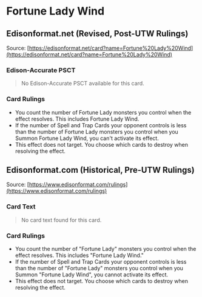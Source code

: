 # Fortune Lady Wind

## Edisonformat.net (Revised, Post-UTW Rulings)

Source: [https://edisonformat.net/card?name=Fortune%20Lady%20Wind](https://edisonformat.net/card?name=Fortune%20Lady%20Wind)

### Edison-Accurate PSCT

> No Edison-Accurate PSCT available for this card.

### Card Rulings

*   You count the number of Fortune Lady monsters you control when the effect resolves. This includes Fortune Lady Wind.
*   If the number of Spell and Trap Cards your opponent controls is less than the number of Fortune Lady monsters you control when you Summon Fortune Lady Wind, you can't activate its effect.
*   This effect does not target. You choose which cards to destroy when resolving the effect.


## Edisonformat.com (Historical, Pre-UTW Rulings)

Source: [https://www.edisonformat.com/rulings](https://www.edisonformat.com/rulings)

### Card Text

> No card text found for this card.

### Card Rulings

*   You count the number of "Fortune Lady" monsters you control when the effect resolves. This includes "Fortune Lady Wind."
*   If the number of Spell and Trap Cards your opponent controls is less than the number of "Fortune Lady" monsters you control when you Summon "Fortune Lady Wind", you cannot activate its effect.
*   This effect does not target. You choose which cards to destroy when resolving the effect.


